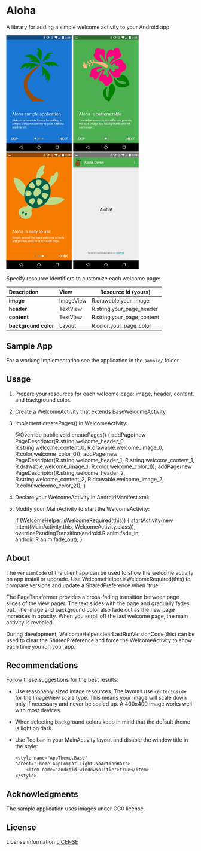 Aloha
=====
A library for adding a simple welcome activity to your Android app.

<img src='sample/res/prod/screenshots/nexus5/welcome_page_0.png' width=175/>
<img src='sample/res/prod/screenshots/nexus5/welcome_page_1.png' width=175/>
<img src='sample/res/prod/screenshots/nexus5/welcome_page_2.png' width=175/>
<img src='sample/res/prod/screenshots/nexus5/main_activity.png' width=175/>


Specify resource identifiers to customize each welcome page:

| Description           | View      | Resource Id  (yours)       |
| :-------------------- |:--------- |----------------------------|
| **image**             | ImageView | R.drawable.your_image      |
| **header**            | TextView  | R.string.your_page_header  |
| **content**           | TextView  | R.string.your_page_content |
| **background color**  | Layout    | R.color.your_page_color    |


Sample App
----------

For a working implementation see the application in the `sample/` folder.


Usage
-----

  1. Prepare your resources for each welcome page: image, header, content, and background color.
  2. Create a WelcomeActivity that extends [BaseWelcomeActivity](https://github.com/bdiegel/android-aloha/blob/master/aloha/src/main/java/com/honu/aloha/BaseWelcomeActivity.java).
  3. Implement createPages() in WelcomeActivity:

        @Override
        public void createPages() {
          addPage(new PageDescriptor(R.string.welcome_header_0, R.string.welcome_content_0, R.drawable.welcome_image_0, R.color.welcome_color_0));
          addPage(new PageDescriptor(R.string.welcome_header_1, R.string.welcome_content_1, R.drawable.welcome_image_1, R.color.welcome_color_1));
          addPage(new PageDescriptor(R.string.welcome_header_2, R.string.welcome_content_2, R.drawable.welcome_image_2, R.color.welcome_color_2));
        }

  4. Declare your WelcomeActivity in AndroidManifest.xml:

        <activity android:name=".WelcomeActivity" />

  5. Modify your MainActivity to start the WelcomeActivity:

        if (WelcomeHelper.isWelcomeRequired(this)) {
            startActivity(new Intent(MainActivity.this, WelcomeActivity.class));
            overridePendingTransition(android.R.anim.fade_in, android.R.anim.fade_out);
        }

About
-----

The `versionCode` of the client app can be used to show the welcome activity on app install or upgrade.
Use WelcomeHelper.isWelcomeRequired(this) to compare versions and update a SharedPreference when 'true'.

The PageTansformer provides a cross-fading transition between page slides of the view pager. The text slides with the
page and gradually fades out. The image and background color also fade out as the new page increases in opacity. When
you scroll off the last welcome page, the main activity is revealed.

During development, WelcomeHelper.clearLastRunVersionCode(this) can be used to clear the SharedPreference and force
the WelcomeActivity to show each time you run your app.

Recommendations
---------------

Follow these suggestions for the best results:

  * Use reasonably sized image resources. The layouts use `centerInside` for the ImageView scale type. This means
    your image will scale down only if necessary and never be scaled up. A 400x400 image works well with most devices.
  * When selecting background colors keep in mind that the default theme is light on dark.
  * Use Toolbar in your MainActivity layout and disable the window title in the style:

        <style name="AppTheme.Base" parent="Theme.AppCompat.Light.NoActionBar">
            <item name="android:windowNoTitle">true</item>
        </style>


Acknowledgments
---------------
The sample application uses images under CC0 license.

License
-------
License information [LICENSE](LICENSE.txt)

